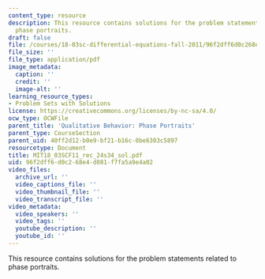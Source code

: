 ```yaml
---
content_type: resource
description: This resource contains solutions for the problem statements related to
  phase portraits.
draft: false
file: /courses/18-03sc-differential-equations-fall-2011/96f2dff6d0c268e4d081f7fa5a9e4a02_MIT18_03SCF11_rec_24s34_sol.pdf
file_size: ''
file_type: application/pdf
image_metadata:
  caption: ''
  credit: ''
  image-alt: ''
learning_resource_types:
- Problem Sets with Solutions
license: https://creativecommons.org/licenses/by-nc-sa/4.0/
ocw_type: OCWFile
parent_title: 'Qualitative Behavior: Phase Portraits'
parent_type: CourseSection
parent_uid: 40ff2d12-b0e9-bf21-b16c-0be6303c5897
resourcetype: Document
title: MIT18_03SCF11_rec_24s34_sol.pdf
uid: 96f2dff6-d0c2-68e4-d081-f7fa5a9e4a02
video_files:
  archive_url: ''
  video_captions_file: ''
  video_thumbnail_file: ''
  video_transcript_file: ''
video_metadata:
  video_speakers: ''
  video_tags: ''
  youtube_description: ''
  youtube_id: ''
---
```

This resource contains solutions for the problem statements related to phase portraits.